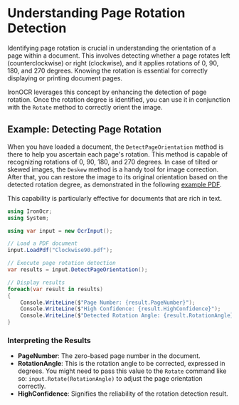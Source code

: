 # Understanding Page Rotation Detection

Identifying page rotation is crucial in understanding the orientation of a page within a document. This involves detecting whether a page rotates left (counterclockwise) or right (clockwise), and it applies rotations of 0, 90, 180, and 270 degrees. Knowing the rotation is essential for correctly displaying or printing document pages.

IronOCR leverages this concept by enhancing the detection of page rotation. Once the rotation degree is identified, you can use it in conjunction with the `Rotate` method to correctly orient the image.

## Example: Detecting Page Rotation

When you have loaded a document, the `DetectPageOrientation` method is there to help you ascertain each page's rotation. This method is capable of recognizing rotations of 0, 90, 180, and 270 degrees. In case of tilted or skewed images, the `Deskew` method is a handy tool for image correction. After that, you can restore the image to its original orientation based on the detected rotation degree, as demonstrated in the following [example PDF](https://ironsoftware.com/static-assets/ocr/how-to/detect-page-rotation/Clockwise90.pdf).

This capability is particularly effective for documents that are rich in text.

```cs
using IronOcr;
using System;

using var input = new OcrInput();

// Load a PDF document
input.LoadPdf("Clockwise90.pdf");

// Execute page rotation detection
var results = input.DetectPageOrientation();

// Display results
foreach(var result in results)
{
    Console.WriteLine($"Page Number: {result.PageNumber}");
    Console.WriteLine($"High Confidence: {result.HighConfidence}");
    Console.WriteLine($"Detected Rotation Angle: {result.RotationAngle}");
}
```

### Interpreting the Results

- **PageNumber**: The zero-based page number in the document.
- **RotationAngle**: This is the rotation angle to be corrected, expressed in degrees. You might need to pass this value to the `Rotate` command like so: `input.Rotate(RotationAngle)` to adjust the page orientation correctly.
- **HighConfidence**: Signifies the reliability of the rotation detection result.